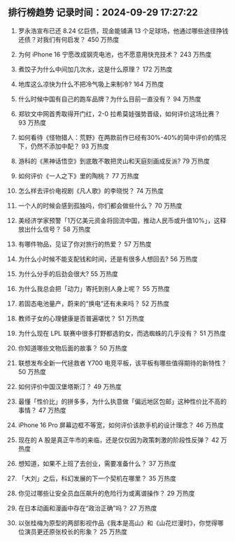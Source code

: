 
## 排行榜趋势 记录时间：2024-09-29 17:27:22
  
  1. 罗永浩宣布已还 8.24 亿巨债，现金能铺满 13 个足球场，他通过哪些途径挣钱还债？对我们有何启发？ 450 万热度
    
  2. 为何 iPhone 16 宁愿改成钢壳电池，也不愿意用快充技术？ 243 万热度
    
  3. 煮饺子为什么中间加几次水，这是什么原理？ 172 万热度
    
  4. 地库这么凉快为什么不把冷气吸上来制冷? 164 万热度
    
  5. 什么时候中国有自己的跑车品牌？为什么目前一直没有？ 94 万热度
    
  6. 郑钦文中网首秀取得开门红，2-0 拉希莫娃强势晋级，如何评价这场比赛？ 93 万热度
    
  7. 如何看待《怪物猎人：荒野》在两款前作已经有30%-40%的简中评价的情况下，仍然不添加中配？ 93 万热度
    
  8. 游科的《黑神话悟空》到底敢不敢把灵山和天庭刻画成反派? 79 万热度
    
  9. 如何评价《一人之下》里的陶桃？ 77 万热度
    
  10. 怎么样去评价电视剧《凡人歌》的李晓悦？ 74 万热度
    
  11. 一个人的时候会感到孤独吗，你们都会做些什么？ 70 万热度
    
  12. 美经济学家预警「1万亿美元资金将回流中国，推动人民币或升值10%」，这释放出什么信号？ 58 万热度
    
  13. 有哪件物品，见证了你对旅行的热爱？ 57 万热度
    
  14. 为什么小时候不能支配钱和时间，还是有很多人想回去? 56 万热度
    
  15. 为什么分手的后劲会很大? 55 万热度
    
  16. 为什么我总会把「动力」寄托到别人身上呢？ 55 万热度
    
  17. 若固态电池量产，蔚来的“换电”还有未来吗？ 52 万热度
    
  18. 教师子女的心理健康是否普遍堪忧？ 51 万热度
    
  19. 为什么现在 LPL 联赛中很多打野都选豹女，而选蜘蛛的几乎没有？ 51 万热度
    
  20. 你知道哪些文物后面的故事？ 50 万热度
    
  21. 联想发布全新一代拯救者 Y700 电竞平板，该平板有哪些值得期待的新特性？ 50 万热度
    
  22. 如何评价中国汉堡塔斯汀？ 49 万热度
    
  23. 最懂「性价比」的拼多多，为什么执意做「偏远地区包邮」这种性价比不高的事情？ 47 万热度
    
  24. iPhone 16 Pro 屏幕边框不等宽，如何评价该款手机的设计理念？ 46 万热度
    
  25. 现在的 A 股是真正牛市的来临，还是仅仅因为政策刺激的阶段性反弹？ 42 万热度
    
  26. 想知道，如果不上班了去创业，需要准备什么？ 37 万热度
    
  27. 「大刘」之后，科幻发展的下一个契机在哪里？ 35 万热度
    
  28. 你见过哪些让安全员血压飙升的危险行为或离谱操作？ 29 万热度
    
  29. 在日本动画和漫画中存在“政治正确”吗？ 27 万热度
    
  30. 以张桂梅为原型的两部影视作品《我本是高山》和《山花烂漫时》，你觉得哪位演员更还原张校长的形象？ 25 万热度
    